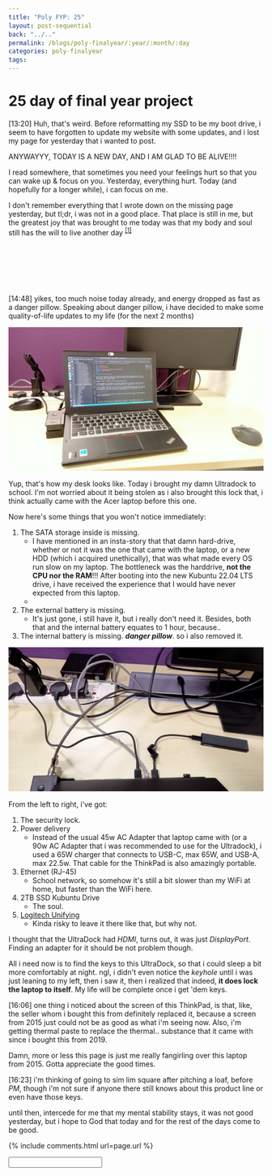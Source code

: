 ```yaml
---
title: "Poly FYP: 25"
layout: post-sequential
back: "../.."
permalink: /blogs/poly-finalyear/:year/:month/:day
categories: poly-finalyear
tags: 
---
```

# 25 day of final year project

<span class="timestamp">[13:20]</span> Huh, that's weird. Before reformatting my SSD to be my boot drive, i seem to have forgotten to update my website with some updates, and i lost my page for yesterday that i wanted to post. 

ANYWAYYY, TODAY IS A NEW DAY, AND I AM GLAD TO BE ALIVE!!!!

I read somewhere, that sometimes you need your feelings hurt so that you can wake up & focus on you. Yesterday, everything hurt. Today (and hopefully for a longer while), i can focus on me.

I don't remember everything that I wrote down on the missing page yesterday, but tl;dr, i was not in a good place. That place is still in me, but the greatest joy that was brought to me today was that my body and soul still has the will to live another day <sup><a href="#1">[1]</a></sup>

<br><br><br><br><br>

<span class="timestamp">[14:48]</span> yikes, too much noise today already, and energy dropped as fast as a danger pillow. Speaking about danger pillow, i have decided to make some quality-of-life updates to my life (for the next 2 months)

![picture of thinkpad x250 on ultradock](/static/images/blogs/IMG20220701144947.jpg "a long-lasting beauty")

Yup, that's how my desk looks like. Today i brought my damn Ultradock to school. I'm not worried about it being stolen as i also brought this lock that, i think actually came with the Acer laptop before this one. 

Now here's some things that you won't notice immediately:
1. The SATA storage inside is missing. 
    * I have mentioned in an insta-story that that damn hard-drive, whether or not it was the one that came with the laptop, or a new HDD (which i acquired unethically), that was what made every OS run slow on my laptop. The bottleneck was the harddrive, **not the CPU nor the RAM**!!! After booting into the new Kubuntu 22.04 LTS drive, i have received the experience that I would have never expected from this laptop.
    * 
1. The external battery is missing. 
    * It's just gone, i still have it, but i really don't need it. Besides, both that and the internal battery equates to 1 hour, because..
1. The internal battery is missing. **_danger pillow_**. so i also removed it.

![picture of thinkpad x250 on ultradock behind](/static/images/blogs/IMG20220701152112.jpg "I/O excellence")

From the left to right, i've got:
1. The security lock. 
1. Power delivery
    * Instead of the usual 45w AC Adapter that laptop came with (or a 90w AC Adapter that i was recommended to use for the Ultradock), i used a 65W charger that connects to USB-C, max 65W, and USB-A, max 22.5w. That cable for the ThinkPad is also amazingly portable.
1. Ethernet (RJ-45)
    * School network, so somehow it's still a bit slower than my WiFi at home, but faster than the WiFi here. 
1. 2TB SSD Kubuntu Drive
    * The soul.
1. [Logitech Unifying](/unifying)
    * Kinda risky to leave it there like that, but why not.

I thought that the UltraDock had _HDMI_, turns out, it was just _DisplayPort_. Finding an adapter for it should be not problem though.

All i need now is to find the keys to this UltraDock, so that i could sleep a bit more comfortably at night. ngl, i didn't even notice the _keyhole_ until i was just leaning to my left, then i saw it, then i realized that indeed, **it does lock the laptop to itself**. My life will be complete once i get 'dem keys.

<span class="timestamp">[16:06]</span> one thing i noticed about the screen of this ThinkPad, is that, like, the seller whom i bought this from definitely replaced it, because a screen from 2015 just could not be as good as what i'm seeing now. Also, i'm getting thermal paste to replace the thermal.. substance that it came with since i bought this from 2019.

Damn, more or less this page is just me really fangirling over this laptop from 2015. Gotta appreciate the good times.

<span class="timestamp">[16:23]</span> i'm thinking of going to sim lim square after pitching a loaf, before _PM_, though i'm not sure if anyone there still knows about this product line or even have those keys.

until then, intercede for me that my mental stability stays, it was not good yesterday, but i hope to God that today and for the rest of the days come to be good.

<!--

<span class='disable-selection' ondblclick="this.innerHTML=''">&lt;<b>REDACTED</b>&gt;</span>
<span class='disable-selection' ondblclick="this.innerHTML=''">&#42;&#42;&#42;&#42;</span>

-->
{% include comments.html url=page.url %}

<input id="password-input" type="password" class="text-secret" onkeyup="unlock()" autocomplete="off">

<span class="disable-selection" id="truth" style="display:none;"><sup id="1">[1]</sup> As July starts, the Period of Prayer & Fasting that churches in Singapore commit to also start. <br><br>Truly, God already knows what I want out of this. He has given me a new & refined purpose from His Will, now, even beyond 9th August, He will start doing the work in me, even if I don't see it.<br><br>it's going to be hard, but i know that He will hold me by the hand, step by step, and pick me back up in every fall. He's such a good Father.<br><br><br><br>![IT'S AN EXPLOSION, GOD IS HERE TO MOVE](/static/images/blogs/Screenshot%202022-07-01%20at%2015-52-15%20boom%20planetshakers%20lyrics%20-%20Google%20Search.png "boom - planetshakers")</span>
